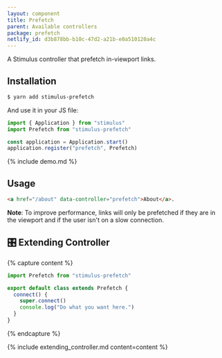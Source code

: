 ```yaml
---
layout: component
title: Prefetch
parent: Available controllers
package: prefetch
netlify_id: d3b878bb-b10c-47d2-a21b-e0a510120a4c
---
```


A Stimulus controller that prefetch in-viewport links.

## Installation

```bash
$ yarn add stimulus-prefetch
```

And use it in your JS file:
```js
import { Application } from "stimulus"
import Prefetch from "stimulus-prefetch"

const application = Application.start()
application.register("prefetch", Prefetch)
```

{% include demo.md %}

## Usage

```html
<a href="/about" data-controller="prefetch">About</a>.
```

**Note**: To improve performance, links will only be prefetched if they are in the viewport and if the user isn't on a slow connection.

## 🎛 Extending Controller

{% capture content %}
```js
import Prefetch from "stimulus-prefetch"

export default class extends Prefetch {
  connect() {
    super.connect()
    console.log("Do what you want here.")
  }
}
```
{% endcapture %}

{% include extending_controller.md content=content %}

